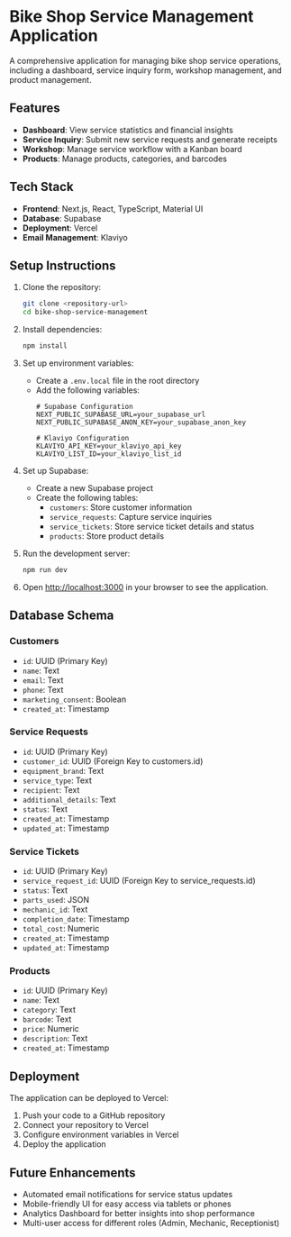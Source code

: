 # Bike Shop Service Management Application

A comprehensive application for managing bike shop service operations, including a dashboard, service inquiry form, workshop management, and product management.

## Features

- **Dashboard**: View service statistics and financial insights
- **Service Inquiry**: Submit new service requests and generate receipts
- **Workshop**: Manage service workflow with a Kanban board
- **Products**: Manage products, categories, and barcodes

## Tech Stack

- **Frontend**: Next.js, React, TypeScript, Material UI
- **Database**: Supabase
- **Deployment**: Vercel
- **Email Management**: Klaviyo

## Setup Instructions

1. Clone the repository:
   ```bash
   git clone <repository-url>
   cd bike-shop-service-management
   ```

2. Install dependencies:
   ```bash
   npm install
   ```

3. Set up environment variables:
   - Create a `.env.local` file in the root directory
   - Add the following variables:
     ```
     # Supabase Configuration
     NEXT_PUBLIC_SUPABASE_URL=your_supabase_url
     NEXT_PUBLIC_SUPABASE_ANON_KEY=your_supabase_anon_key

     # Klaviyo Configuration
     KLAVIYO_API_KEY=your_klaviyo_api_key
     KLAVIYO_LIST_ID=your_klaviyo_list_id
     ```

4. Set up Supabase:
   - Create a new Supabase project
   - Create the following tables:
     - `customers`: Store customer information
     - `service_requests`: Capture service inquiries
     - `service_tickets`: Store service ticket details and status
     - `products`: Store product details

5. Run the development server:
   ```bash
   npm run dev
   ```

6. Open [http://localhost:3000](http://localhost:3000) in your browser to see the application.

## Database Schema

### Customers
- `id`: UUID (Primary Key)
- `name`: Text
- `email`: Text
- `phone`: Text
- `marketing_consent`: Boolean
- `created_at`: Timestamp

### Service Requests
- `id`: UUID (Primary Key)
- `customer_id`: UUID (Foreign Key to customers.id)
- `equipment_brand`: Text
- `service_type`: Text
- `recipient`: Text
- `additional_details`: Text
- `status`: Text
- `created_at`: Timestamp
- `updated_at`: Timestamp

### Service Tickets
- `id`: UUID (Primary Key)
- `service_request_id`: UUID (Foreign Key to service_requests.id)
- `status`: Text
- `parts_used`: JSON
- `mechanic_id`: Text
- `completion_date`: Timestamp
- `total_cost`: Numeric
- `created_at`: Timestamp
- `updated_at`: Timestamp

### Products
- `id`: UUID (Primary Key)
- `name`: Text
- `category`: Text
- `barcode`: Text
- `price`: Numeric
- `description`: Text
- `created_at`: Timestamp

## Deployment

The application can be deployed to Vercel:

1. Push your code to a GitHub repository
2. Connect your repository to Vercel
3. Configure environment variables in Vercel
4. Deploy the application

## Future Enhancements

- Automated email notifications for service status updates
- Mobile-friendly UI for easy access via tablets or phones
- Analytics Dashboard for better insights into shop performance
- Multi-user access for different roles (Admin, Mechanic, Receptionist)